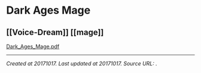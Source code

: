 # Dark Ages Mage
 [[Voice-Dream]] [[mage]] 
---



[Dark\_Ages\_Mage.pdf](./resources/201710171714_Dark_Ages_Mage.resources/Dark_Ages_Mage.pdf)

---

_Created at 20171017._
_Last updated at 20171017._
_Source URL: [](http://watermark02.drivethrurpg.com/download_portal.php?tkn=4442e41434d3ab92354aad8034af443e&cid=693019&site=dtrpg&oid=12657236&opdid=41910808&bidx=0)._




